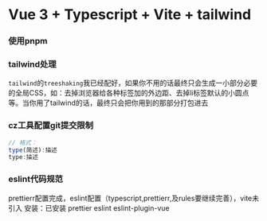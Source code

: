# Vue 3 + Typescript + Vite + tailwind

### 使用pnpm

### tailwind处理
`tailwind`的`treeshaking`我已经配好，如果你不用的话最终只会生成一小部分必要的全局CSS，如：去掉浏览器给各种标签加的外边距、去掉li标签默认的小圆点等。当你用了tailwind的话，最终只会把你用到的那部分打包进去

### cz工具配置git提交限制
```js
// 格式：
type(简述):描述
type:描述
```

### eslint代码规范
prettierr配置完成，eslint配置（typescript,prettierr,及rules要继续完善），vite未引入
安装：已安装
prettier
eslint
eslint-plugin-vue


